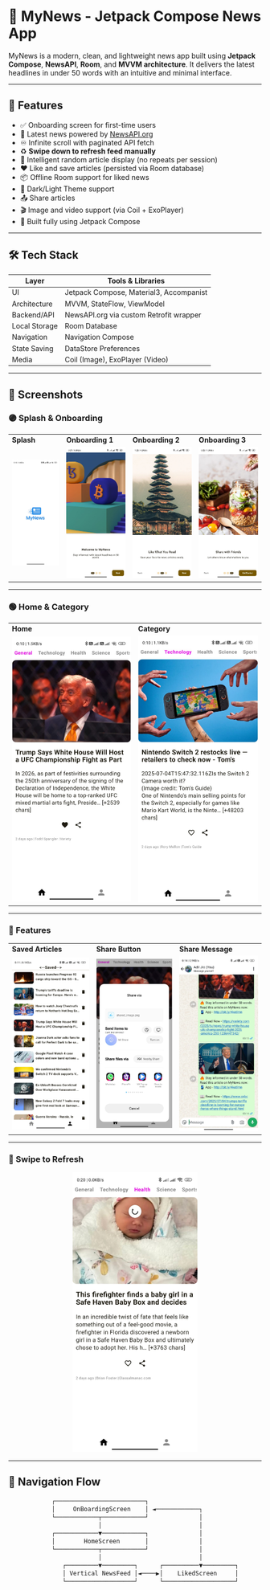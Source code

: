 # 📲 MyNews - Jetpack Compose News App

MyNews is a modern, clean, and lightweight news app built using **Jetpack Compose**, **NewsAPI**, **Room**, and **MVVM architecture**. It delivers the latest headlines in under 50 words with an intuitive and minimal interface.

---

## 🚀 Features

- ✅ Onboarding screen for first-time users
- 📰 Latest news powered by [NewsAPI.org](https://newsapi.org)
- ♾️ Infinite scroll with paginated API fetch
- ♻️ **Swipe down to refresh feed manually**
- 🧠 Intelligent random article display (no repeats per session)
- ❤️ Like and save articles (persisted via Room database)
- 📦 Offline Room support for liked news
- 🌙 Dark/Light Theme support
- 📤 Share articles
- 🎬 Image and video support (via Coil + ExoPlayer)
- 📱 Built fully using Jetpack Compose

---

## 🛠 Tech Stack

| Layer         | Tools & Libraries                            |
|---------------|----------------------------------------------|
| UI            | Jetpack Compose, Material3, Accompanist      |
| Architecture  | MVVM, StateFlow, ViewModel                   |
| Backend/API   | NewsAPI.org via custom Retrofit wrapper      |
| Local Storage | Room Database                                |
| Navigation    | Navigation Compose                           |
| State Saving  | DataStore Preferences                        |
| Media         | Coil (Image), ExoPlayer (Video)              |

---

## 📱 Screenshots

### 🟣 Splash & Onboarding

<table>
  <tr>
    <td><b>Splash</b></td>
    <td><b>Onboarding 1</b></td>
    <td><b>Onboarding 2</b></td>
    <td><b>Onboarding 3</b></td>
  </tr>
  <tr>
    <td><img src="screenshots/splash.jpg" width="200"/></td>
    <td><img src="screenshots/onboarding1.jpg" width="200"/></td>
    <td><img src="screenshots/onboarding2.jpg" width="200"/></td>
    <td><img src="screenshots/onboarding3.jpg" width="200"/></td>
  </tr>
</table>

---

### 🟢 Home & Category

<table>
  <tr>
    <td><b>Home</b></td>
    <td><b>Category</b></td>
  </tr>
  <tr>
    <td><img src="screenshots/home.jpg" width="250"/></td>
    <td><img src="screenshots/category.jpg" width="250"/></td>
  </tr>

</table>

---

### 🔵 Features

<table>
  <tr>
    <td><b>Saved Articles</b></td>
    <td><b>Share Button</b></td>
    <td><b>Share Message</b></td>
  </tr>
  <tr>
    <td><img src="screenshots/saved.jpg" width="200"/></td>
    <td><img src="screenshots/share_button.jpg" width="200"/></td>
    <td><img src="screenshots/share_msg.jpg" width="200"/></td>
  </tr>
</table>

---

### 🔁 Swipe to Refresh

<p align="center">
  <img src="screenshots/swipe_refresh.jpg" width="250"/>
</p>

---

## 🔄 Navigation Flow

```text
            ┌─────────────────────────┐
            │     OnBoardingScreen    │ ◄────────────┐
            └────────────┬────────────┘              │
                         │                           │
            ┌────────────▼────────────┐              │
            │        HomeScreen       │              │
            └────────────┬────────────┘              │
                         │                           │
               ┌─────────▼─────────┐      ┌──────────▼─────────┐
               │ Vertical NewsFeed │◄────▶│    LikedScreen     │
               └───────────────────┘      └────────────────────┘